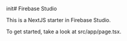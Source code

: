  init# Firebase Studio

This is a NextJS starter in Firebase Studio.

To get started, take a look at src/app/page.tsx.
